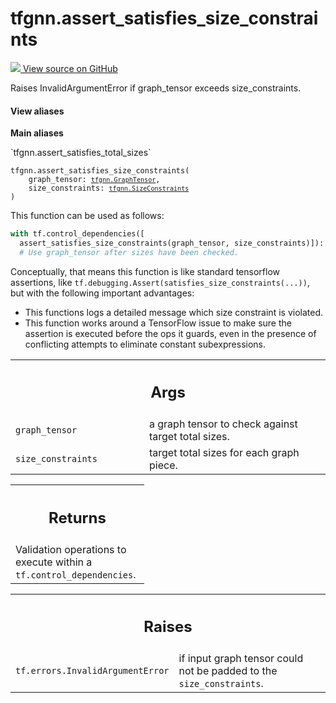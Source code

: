# tfgnn.assert_satisfies_size_constraints

<!-- Insert buttons and diff -->

<a target="_blank" href="https://github.com/tensorflow/gnn/tree/master/tensorflow_gnn/graph/padding_ops.py#L216-L257">
<img src="https://www.tensorflow.org/images/GitHub-Mark-32px.png" /> View source
on GitHub </a>

Raises InvalidArgumentError if graph_tensor exceeds size_constraints.

<section class="expandable">
  <h4 class="showalways">View aliases</h4>
  <p>
<b>Main aliases</b>
<p>`tfgnn.assert_satisfies_total_sizes`</p>
</p>
</section>

<pre class="devsite-click-to-copy prettyprint lang-py tfo-signature-link">
<code>tfgnn.assert_satisfies_size_constraints(
    graph_tensor: <a href="../tfgnn/GraphTensor.md"><code>tfgnn.GraphTensor</code></a>,
    size_constraints: <a href="../tfgnn/SizeConstraints.md"><code>tfgnn.SizeConstraints</code></a>
)
</code></pre>



<!-- Placeholder for "Used in" -->

This function can be used as follows:

```python
with tf.control_dependencies([
  assert_satisfies_size_constraints(graph_tensor, size_constraints)]):
  # Use graph_tensor after sizes have been checked.
```

Conceptually, that means this function is like standard tensorflow assertions,
like `tf.debugging.Assert(satisfies_size_constraints(...))`, but with the
following important advantages:

- This functions logs a detailed message which size constraint is violated.
- This function works around a TensorFlow issue to make sure the assertion is
  executed before the ops it guards, even in the presence of conflicting
  attempts to eliminate constant subexpressions.

<!-- Tabular view -->
 <table class="responsive fixed orange">
<colgroup><col width="214px"><col></colgroup>
<tr><th colspan="2"><h2 class="add-link">Args</h2></th></tr>

<tr>
<td>
<code>graph_tensor</code><a id="graph_tensor"></a>
</td>
<td>
a graph tensor to check against target total sizes.
</td>
</tr><tr>
<td>
<code>size_constraints</code><a id="size_constraints"></a>
</td>
<td>
target total sizes for each graph piece.
</td>
</tr>
</table>

<!-- Tabular view -->

 <table class="responsive fixed orange">
<colgroup><col width="214px"><col></colgroup>
<tr><th colspan="2"><h2 class="add-link">Returns</h2></th></tr>
<tr class="alt">
<td colspan="2">
Validation operations to execute within a <code>tf.control_dependencies</code>.
</td>
</tr>

</table>



<!-- Tabular view -->
 <table class="responsive fixed orange">
<colgroup><col width="214px"><col></colgroup>
<tr><th colspan="2"><h2 class="add-link">Raises</h2></th></tr>

<tr>
<td>
<code>tf.errors.InvalidArgumentError</code><a id="tf.errors.InvalidArgumentError"></a>
</td>
<td>
if input graph tensor could not be padded to
the <code>size_constraints</code>.
</td>
</tr>
</table>

